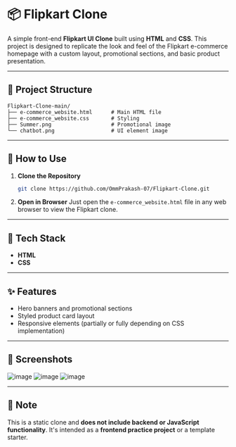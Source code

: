 
# 📦 Flipkart Clone

A simple front-end **Flipkart UI Clone** built using **HTML** and **CSS**. This project is designed to replicate the look and feel of the Flipkart e-commerce homepage with a custom layout, promotional sections, and basic product presentation.

---

## 📁 Project Structure

```
Flipkart-Clone-main/
├── e-commerce_website.html      # Main HTML file
├── e-commerce_website.css       # Styling
├── Summer.png                   # Promotional image
└── chatbot.png                  # UI element image
```

---

## 🔧 How to Use

1. **Clone the Repository**
   ```bash
   git clone https://github.com/OmmPrakash-07/Flipkart-Clone.git
   ```

2. **Open in Browser**
   Just open the `e-commerce_website.html` file in any web browser to view the Flipkart clone.

---

## 🧰 Tech Stack

- **HTML**
- **CSS**

---

## ✨ Features

- Hero banners and promotional sections
- Styled product card layout
- Responsive elements (partially or fully depending on CSS implementation)

---

## 📸 Screenshots

![image](https://github.com/user-attachments/assets/9d53bc15-e5bc-45af-ba3a-4a8e96166a26)
![image](https://github.com/user-attachments/assets/40a3cf66-59c8-4eab-a9e4-ec9e76366fc5)
![image](https://github.com/user-attachments/assets/acc82ad1-3a69-492d-8e8d-f443888813ca)


---

## 📌 Note

This is a static clone and **does not include backend or JavaScript functionality**. It's intended as a **frontend practice project** or a template starter.

